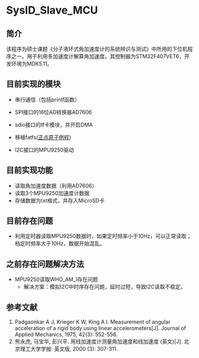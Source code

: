# SysID\_Slave_MCU

## 简介
该程序为硕士课题《分子液环式角加速度计的系统辨识与测试》中所用的下位机程序之一。用于利用多加速度计解算角加速度。其控制器为STM32F407VET6，开发环境为MDK5.11。

## 目前实现的模块

- 串行通信（包括printf函数）
- SPI接口的16位AD转换器AD7606

- sdio接口的tf卡模块，并开启DMA
- 移植fatfs([正点原子例程](http://www.openedv.com/))
- I2C接口的MPU9250驱动

## 目前实现功能

- 读取角加速度数据（利用AD7606）
- 读取3个MPU9250加速度计数据
- 存储数据为txt格式，并存入MicroSD卡

## 目前存在问题

- 利用定时器读取MPU9250数据时，如果定时频率小于10Hz，可以正常读取；档定时频率大于10Hz，数据开始混乱。

## 之前存在问题解决方法

- MPU9250读取WHO_AM_I存在问题
	- 解决方案：模拟I2C中时序存在问题，延时过短，导致I2C读取不稳定。

## 参考文献

1. Padgaonkar A J, Krieger K W, King A I. Measurement of angular acceleration of a rigid body using linear accelerometers[J]. Journal of Applied Mechanics, 1975, 42(3): 552-556.
2. 熊永虎, 马宝华, 彭兴平. 用线加速度计测量角加速度和线加速度 (英文)[J]. 北京理工大学学报: 英文版, 2000 (3): 307-311.
